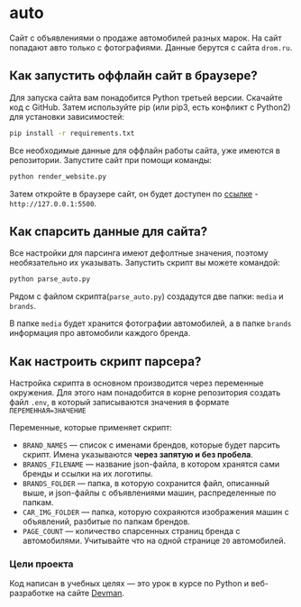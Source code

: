 # auto
Сайт с объявлениями о продаже автомобилей разных марок.
На сайт попадают авто только с фотографиями.
Данные берутся с сайта `drom.ru`.

## Как запустить оффлайн сайт в браузере?
Для запуска сайта вам понадобится Python третьей версии.
Скачайте код с GitHub. Затем используйте pip (или pip3, есть конфликт с Python2) для установки зависимостей:
```sh
pip install -r requirements.txt
```
Все необходимые данные для оффлайн работы сайта, уже имеются в репозитории.
Запустите сайт при помощи команды:
```sh
python render_website.py
```
Затем откройте в браузере сайт, он будет доступен по [ссылке](http://127.0.0.1:5500) - `http://127.0.0.1:5500`.
## Как спарсить данные для сайта?
Все настройки для парсинга имеют дефолтные значения, поэтому необязательно их указывать.
Запустить скрипт вы можете командой:
```sh
python parse_auto.py
```
Рядом с файлом скрипта(`parse_auto.py`) создадутся две папки: `media` и `brands`.

В папке `media` будет хранится фотографии автомобилей, а в папке `brands` информация про автомобили каждого бренда.
## Как настроить скрипт парсера?
Настройка скрипта в основном производится через переменные окружения.
Для этого нам понадобится в корне репозитория создать файл `.env`, в который записываются значения в формате `ПЕРЕМЕННАЯ=ЗНАЧЕНИЕ`

Переменные, которые применяет скрипт:
- `BRAND_NAMES` — список с именами брендов, которые будет парсить скрипт. Имена указываются **через запятую и без пробела**.
- `BRANDS_FILENAME` — название json-файла, в котором хранятся сами бренды и ссылки  на их логотипы.
- `BRANDS_FOLDER` — папка, в которую сохранится файл, описанный выше, и json-файлы с объявлениями машин, распределенные по папкам.
- `CAR_IMG_FOLDER` — папка, которую сохраяются изображения машин с объявлений, разбитые по папкам брендов.
- `PAGE_COUNT` — количество спарсенных страниц бренда с автомобилями. Учитывайте что на одной странице `20` автомобилей.

### Цели проекта
Код написан в учебных целях — это урок в курсе по Python и веб-разработке на сайте [Devman](https://dvmn.org).

